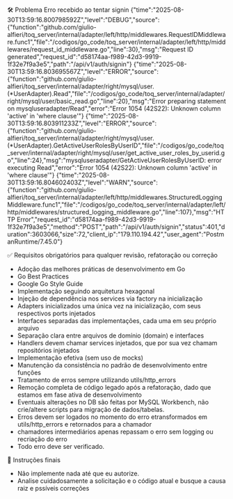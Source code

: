 🛠️ Problema
Erro recebido ao tentar signin
{"time":"2025-08-30T13:59:16.800798592Z","level":"DEBUG","source":{"function":"github.com/giulio-alfieri/toq_server/internal/adapter/left/http/middlewares.RequestIDMiddleware.func1","file":"/codigos/go_code/toq_server/internal/adapter/left/http/middlewares/request_id_middleware.go","line":30},"msg":"Request ID generated","request_id":"d58174aa-f989-42d3-9919-1f32e7f9a3e5","path":"/api/v1/auth/signin"}
{"time":"2025-08-30T13:59:16.803695567Z","level":"ERROR","source":{"function":"github.com/giulio-alfieri/toq_server/internal/adapter/right/mysql/user.(*UserAdapter).Read","file":"/codigos/go_code/toq_server/internal/adapter/right/mysql/user/basic_read.go","line":20},"msg":"Error preparing statement on mysqluseradapter/Read","error":"Error 1054 (42S22): Unknown column 'active' in 'where clause'"}
{"time":"2025-08-30T13:59:16.803911233Z","level":"ERROR","source":{"function":"github.com/giulio-alfieri/toq_server/internal/adapter/right/mysql/user.(*UserAdapter).GetActiveUserRolesByUserID","file":"/codigos/go_code/toq_server/internal/adapter/right/mysql/user/get_active_user_roles_by_userid.go","line":24},"msg":"mysqluseradapter/GetActiveUserRolesByUserID: error executing Read","error":"Error 1054 (42S22): Unknown column 'active' in 'where clause'"}
{"time":"2025-08-30T13:59:16.804602403Z","level":"WARN","source":{"function":"github.com/giulio-alfieri/toq_server/internal/adapter/left/http/middlewares.StructuredLoggingMiddleware.func1","file":"/codigos/go_code/toq_server/internal/adapter/left/http/middlewares/structured_logging_middleware.go","line":107},"msg":"HTTP Error","request_id":"d58174aa-f989-42d3-9919-1f32e7f9a3e5","method":"POST","path":"/api/v1/auth/signin","status":401,"duration":3603066,"size":72,"client_ip":"179.110.194.42","user_agent":"PostmanRuntime/7.45.0"}

✅ Requisitos obrigatórios para qualquer revisão, refatoração ou correção
- Adoção das melhores práticas de desenvolvimento em Go
- Go Best Practices
- Google Go Style Guide
- Implementação seguindo arquitetura hexagonal
- Injeção de dependência nos services via factory na inicialização
- Adapters inicializados uma única vez na inicialização, com seus respectivos ports injetados
- Interfaces separadas das implementações, cada uma em seu próprio arquivo
- Separação clara entre arquivos de domínio (domain) e interfaces
- Handlers devem chamar services injetados, que por sua vez chamam repositórios injetados
- Implementação efetiva (sem uso de mocks)
- Manutenção da consistência no padrão de desenvolvimento entre funções
- Tratamento de erros sempre utilizando utils/http_errors
- Remoção completa de código legado após a refatoração, dado que estamos em fase ativa de desenvolvimento
- Eventuais alterações no DB são feitas por MySQL Workbench, não crie/altere scripts para migração de dados/tabelas.
- Erros devem ser logados no momento do erro etransformados em utils/http_errors e retornados para a chamador
- chamadores intermediários apenas repassam o erro sem logging ou recriação do erro
- Todo erro deve ser verificado.

📌 Instruções finais
- Não implemente nada até que eu autorize.
- Analise cuidadosamente a solicitação e o código atual e busque a causa raiz e pssíveis correções
